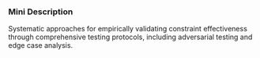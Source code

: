 ### Mini Description

Systematic approaches for empirically validating constraint effectiveness through comprehensive testing protocols, including adversarial testing and edge case analysis.
